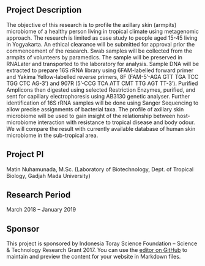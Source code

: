 ## Project Description

The objective of this research is to profile the axillary skin (armpits) microbiome of a healthy person living in tropical climate using metagenomic approach. The research is limited as case study to people aged 15-45 living in Yogyakarta. An ethical clearance will be submitted for approval prior the commencement of the research. Swab samples will be collected from the armpits of volunteers by paramedics. The sample will be preserved in RNALater and transported to the laboratory for analysis. Sample DNA will be extracted to prepare 16S rRNA library using 6FAM-labelled forward primer and Yakima Yellow-labelled reverse primers, 8F (FAM-5’-AGA GTT TGA TCC TGG CTC AG-3’) and 907R (5’-CCG TCA ATT CMT TTG AGT TT-3’). Purified Amplicons then digested using selected Restriction Enzymes, purified, and sent for capillary electrophoresis using AB3130 genetic analyser. Further identification of 16S rRNA samples will be done using Sanger Sequencing to allow precise assignments of bacterial taxa. The profile of axillary skin microbiome will be used to gain insight of the relationship between host-microbiome interaction with resistance to tropical disease and body odour. We will compare the result with currently available database of human skin microbiome in the sub-tropical area.

## Project PI 
Matin Nuhamunada, M.Sc. (Laboratory of Biotechnology, Dept. of Tropical Biology, Gadjah Mada University)

## Research Period 
March 2018 – January 2019

## Sponsor 
This project is sponsored by Indonesia Toray Science Foundation – Science & Technology Research Grant 2017.
You can use the [editor on GitHub](https://github.com/matinnuhamunada/matinnuhamunada.github.io/edit/master/README.md) to maintain and preview the content for your website in Markdown files.
